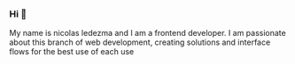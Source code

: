 ### Hi 👋
 My name is nicolas ledezma and I am a frontend developer. I am passionate about this branch of web development, creating solutions and interface flows for the best use of each use
